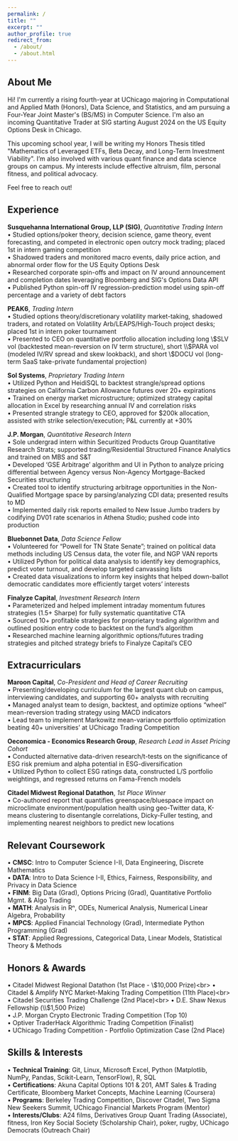 ```yaml
---
permalink: /
title: ""
excerpt: ""
author_profile: true
redirect_from: 
  - /about/
  - /about.html
---
```


About Me
------

Hi! I'm currently a rising fourth-year at UChicago majoring in Computational and Applied Math (Honors), Data Science, and Statistics, and am pursuing a Four-Year Joint Master's (BS/MS) in Computer Science. I'm also an incoming Quantitative Trader at SIG starting August 2024 on the US Equity Options Desk in Chicago. 

This upcoming school year, I will be writing my Honors Thesis titled "Mathematics of Leveraged ETFs, Beta Decay, and Long-Term Investment Viability". I’m also involved with various quant finance and data science groups on campus. My interests include effective altruism, film, personal fitness, and political advocacy.

Feel free to reach out!

Experience
------

**Susquehanna International Group, LLP (SIG)**, *Quantitative Trading Intern* <br />
• Studied options/poker theory, decision science, game theory, event forecasting, and competed in electronic open outcry mock trading; placed 1st in intern gaming competition<br>
• Shadowed traders and monitored macro events, daily price action, and abnormal order flow for the US Equity Options Desk<br>
• Researched corporate spin-offs and impact on IV around announcement and completion dates leveraging Bloomberg and SIG's Options Data API<br>
• Published Python spin-off IV regression-prediction model using spin-off percentage and a variety of debt factors

**PEAK6**, *Trading Intern* <br />
• Studied options theory/discretionary volatility market-taking, shadowed traders, and rotated on Volatility Arb/LEAPS/High-Touch project desks; placed 1st in intern poker tournament<br>
• Presented to CEO on quantitative portfolio allocation including long \\$SLV vol (backtested mean-reversion on IV term structure), short \\$PARA vol (modeled IV/RV spread and skew lookback), and short \\$DOCU vol (long-term SaaS take-private fundamental projection)

**Sol Systems**, *Proprietary Trading Intern* <br />
• Utilized Python and HeidiSQL to backtest strangle/spread options strategies on California Carbon Allowance futures over 20+ expirations<br>
• Trained on energy market microstructure; optimized strategy capital allocation in Excel by researching annual IV and correlation risks<br>
• Presented strangle strategy to CEO, approved for $200k allocation, assisted with strike selection/execution; P&L currently at +30%

**J.P. Morgan**, *Quantitative Research Intern* <br />
• Sole undergrad intern within Securitized Products Group Quantitative Research Strats; supported trading/Residential Structured Finance Analytics and trained on MBS and S&T<br>
• Developed ‘GSE Arbitrage’ algorithm and UI in Python to analyze pricing differential between Agency versus Non-Agency Mortgage-Backed Securities structuring<br>
• Created tool to identify structuring arbitrage opportunities in the Non-Qualified Mortgage space by parsing/analyzing CDI data; presented results to MD<br>
• Implemented daily risk reports emailed to New Issue Jumbo traders by codifying DV01 rate scenarios in Athena Studio; pushed code into production

**Bluebonnet Data**, *Data Science Fellow* <br />
• Volunteered for “Powell for TN State Senate”; trained on political data methods including US Census data, the voter file, and NGP VAN reports<br>
• Utilized Python for political data analysis to identify key demographics, predict voter turnout, and develop targeted canvassing lists<br>
• Created data visualizations to inform key insights that helped down-ballot democratic candidates more efficiently target voters’ interests

**Finalyze Capital**, *Investment Research Intern* <br />
• Parameterized and helped implement intraday momentum futures strategies (1.5+ Sharpe) for fully systematic quantitative CTA<br>
• Sourced 10+ profitable strategies for proprietary trading algorithm and outlined position entry code to backtest on the fund’s algorithm<br>
• Researched machine learning algorithmic options/futures trading strategies and pitched strategy briefs to Finalyze Capital’s CEO

Extracurriculars
------

**Maroon Capital**, *Co-President and Head of Career Recruiting*<br />
• Presenting/developing curriculum for the largest quant club on campus, interviewing candidates, and supporting 60+ analysts with recruiting<br>
• Managed analyst team to design, backtest, and optimize options “wheel” mean-reversion trading strategy using MACD indicators<br>
• Lead team to implement Markowitz mean-variance portfolio optimization beating 40+ universities’ at UChicago Trading Competition

**Oeconomica - Economics Research Group**, *Research Lead in Asset Pricing Cohort*<br />
• Conducted alternative data-driven research/t-tests on the significance of ESG risk premium and alpha potential in ESG-diversification<br /> 
• Utilized Python to collect ESG ratings data, constructed L/S portfolio weightings, and regressed returns on Fama-French models

**Citadel Midwest Regional Datathon**, *1st Place Winner* <br />
• Co-authored report that quantifies greenspace/bluespace impact on microclimate environment/population health using geo-Twitter data, K-means clustering to disentangle correlations, Dicky-Fuller testing, and implementing nearest neighbors to predict new locations

Relevant Coursework
------

• **CMSC**: Intro to Computer Science I-II, Data Engineering, Discrete Mathematics<br>
• **DATA**: Intro to Data Science I-II, Ethics, Fairness, Responsibility, and Privacy in Data Science<br>
• **FINM**: Big Data (Grad), Options Pricing (Grad), Quantitative Portfolio Mgmt. & Algo Trading<br>
• **MATH**: Analysis in Rⁿ, ODEs, Numerical Analysis, Numerical Linear Algebra, Probability<br>
• **MPCS**: Applied Financial Technology (Grad), Intermediate Python Programming (Grad)<br>
• **STAT**: Applied Regressions, Categorical Data, Linear Models, Statistical Theory & Methods

Honors & Awards
------

• Citadel Midwest Regional Datathon (1st Place - \\$10,000 Prize)<br>
• Citadel & Amplify NYC Market-Making Trading Competition (11th Place)<br>
• Citadel Securities Trading Challenge (2nd Place)<br>
• D.E. Shaw Nexus Fellowship (\\$1,500 Prize)<br> 
• J.P. Morgan Crypto Electronic Trading Competition (Top 10)<br>
• Optiver TraderHack Algorithmic Trading Competition (Finalist)<br>
• UChicago Trading Competition - Portfolio Optimization Case (2nd Place)

Skills & Interests
------
• **Technical Training**: Git, Linux, Microsoft Excel, Python (Matplotlib, NumPy, Pandas, Scikit-Learn, TensorFlow), R, SQL<br>
• **Certifications**: Akuna Capital Options 101 & 201, AMT Sales & Trading Certificate, Bloomberg Market Concepts, Machine Learning (Coursera)<br>
• **Programs**: Berkeley Trading Competition, Discover Citadel, Two Sigma New Seekers Summit, UChicago Financial Markets Program (Mentor)<br>
• **Interests/Clubs**: A24 films, Derivatives Group Quant Trading (Associate), fitness, Iron Key Social Society (Scholarship Chair), poker, rugby, UChicago Democrats (Outreach Chair)
